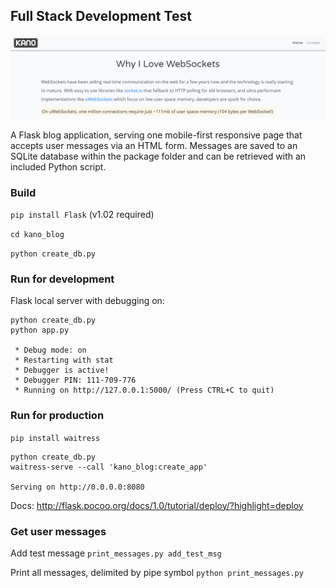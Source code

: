 ## Full Stack Development Test

![alt text](https://github.com/healeycodes/full-stack-test-for-kano/blob/master/preview.png "Preview image of app")

A Flask blog application, serving one mobile-first responsive page that accepts user messages via an HTML form. Messages are saved to an SQLite database within the package folder and can be retrieved with an included Python script.

### Build

`pip install Flask` (v1.02 required)

`cd kano_blog`

`python create_db.py`

### Run for development

Flask local server with debugging on:
```
python create_db.py
python app.py

 * Debug mode: on
 * Restarting with stat
 * Debugger is active!
 * Debugger PIN: 111-709-776
 * Running on http://127.0.0.1:5000/ (Press CTRL+C to quit)
```

### Run for production

`pip install waitress`

```
python create_db.py
waitress-serve --call 'kano_blog:create_app'

Serving on http://0.0.0.0:8080
```

Docs: http://flask.pocoo.org/docs/1.0/tutorial/deploy/?highlight=deploy


### Get user messages

Add test message
`print_messages.py add_test_msg`

Print all messages, delimited by pipe symbol
`python print_messages.py`
